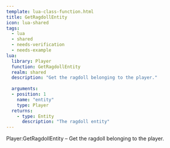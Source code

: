 ```yaml
---
template: lua-class-function.html
title: GetRagdollEntity
icon: lua-shared
tags:
  - lua
  - shared
  - needs-verification
  - needs-example
lua:
  library: Player
  function: GetRagdollEntity
  realm: shared
  description: "Get the ragdoll belonging to the player."
  
  arguments:
  - position: 1
    name: "entity"
    type: Player
  returns:
    - type: Entity
      description: "The ragdoll entity"
---
```


<div class="lua__search__keywords">
Player:GetRagdollEntity &#x2013; Get the ragdoll belonging to the player.
</div>

